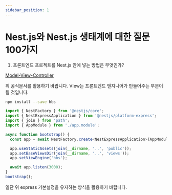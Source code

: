 ```yaml
---
sidebar_position: 1
---
```


# Nest.js와 Nest.js 생태계에 대한 질문 100가지

1. 프론트엔드 프로젝트를 Nest.js 안에 넣는 방법은 무엇인가?

[Model-View-Controller](https://docs.nestjs.com/techniques/mvc)

위 공식문서를 활용하기 바랍니다. View는 프론트엔드 엔지니어가 만들어주는 부분이 될 것입니다.

```sh
npm install --save hbs
```

```ts title="main.ts"
import { NestFactory } from '@nestjs/core';
import { NestExpressApplication } from '@nestjs/platform-express';
import { join } from 'path';
import { AppModule } from './app.module';

async function bootstrap() {
  const app = await NestFactory.create<NestExpressApplication>(AppModule);

  app.useStaticAssets(join(__dirname, '..', 'public'));
  app.setBaseViewsDir(join(__dirname, '..', 'views'));
  app.setViewEngine('hbs');

  await app.listen(3000);
}
bootstrap();
```

일단 위 express 기본설정을 유지하는 방식을 활용하기 바랍니다.
